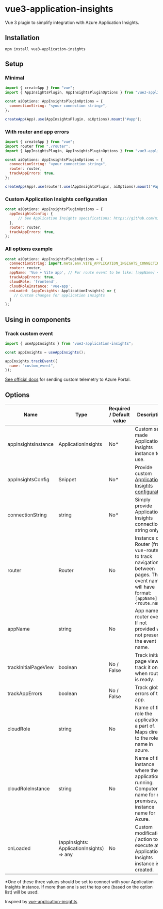 # vue3-application-insights

Vue 3 plugin to simplify integration with Azure Application Insights.


## Installation

```console
npm install vue3-application-insights
```


## Setup

### Minimal
```js
import { createApp } from "vue";
import { AppInsightsPlugin, AppInsightsPluginOptions } from "vue3-application-insights";

const aiOptions: AppInsightsPluginOptions = {
  connectionString: "<your connection string>",
};

createApp(App).use(AppInsightsPlugin, aiOptions).mount("#app");
```

### With router and app errors
```js
import { createApp } from "vue";
import router from "./router";
import { AppInsightsPlugin, AppInsightsPluginOptions } from "vue3-application-insights";

const aiOptions: AppInsightsPluginOptions = {
  connectionString: "<your connection string>",
  router: router,
  trackAppErrors: true,
};

createApp(App).use(router).use(AppInsightsPlugin, aiOptions).mount("#app");
```

### Custom Application Insights configuration
```js
const aiOptions: AppInsightsPluginOptions = {
  appInsightsConfig: {
      // See Application Insights specifications: https://github.com/microsoft/ApplicationInsights-JS#configuration
  },
  router: router,
  trackAppErrors: true,
};
```

### All options example
```js
const aiOptions: AppInsightsPluginOptions = {
  connectionString: import.meta.env.VITE_APPLICATION_INSIGHTS_CONNECTION_STRING, // Get value from .env file
  router: router,
  appName: 'Vue + Vite app', // For route event to be like: [appName] <route.name>
  trackAppErrors: true,
  cloudRole: 'frontend',
  cloudRoleInstance: 'vue-app',
  onLoaded: (appInsights: ApplicationInsights) => {
    // Custom changes for application insights
  }
};
```


## Using in components

### Track custom event

```js
import { useAppInsights } from "vue3-application-insights";

const appInsights = useAppInsights();

appInsights.trackEvent({
  name: "custom_event",
});
```
[See official docs](https://github.com/microsoft/ApplicationInsights-JS#sending-telemetry-to-the-azure-portal) for sending custom telemetry to Azure Portal.


## Options

| Name                 | Type                                      | Required / Default value | Description                                                                                                                       |
|----------------------|-------------------------------------------|--------------------------|-----------------------------------------------------------------------------------------------------------------------------------|
| appInsightsInstance  | ApplicationInsights                       | No*                      | Custom self made Application Insights instance to use.                                                                            |
| appInsightsConfig    | Snippet                                   | No*                      | Provide custom [Application Insights configuration](https://github.com/microsoft/ApplicationInsights-JS#configuration).           |
| connectionString     | string                                    | No*                      | Simply provide Application Insights connection string only.                                                                       |
| router               | Router                                    | No                       | Instance of Router (from vue-router) to track navigation between pages. The event name will have format: `[appName] <route.name>` |
| appName              | string                                    | No                       | App name for router events. If not provided will not present in the event name.                                                   |
| trackInitialPageView | boolean                                   | No / False               | Track initial page view or track it only when router is ready.                                                                    |
| trackAppErrors       | boolean                                   | No / False               | Track global errors of the app.                                                                                                   |
| cloudRole            | string                                    | No                       | Name of the role the application is a part of. Maps directly to the role name in azure.                                           |
| cloudRoleInstance    | string                                    | No                       | Name of the instance where the application is running. Computer name for on-premises, instance name for Azure.                    |
| onLoaded             | (appInsights: ApplicationInsights) => any | No                       | Custom modifications / action to execute after Application Insights instance is created.                                          |

*One of these three values should be set to connect with your Application Insights instance. 
If more than one is set the top one (based on the option list) will be used.


Inspired by [vue-application-insights](https://github.com/latelierco/vue-application-insights).
